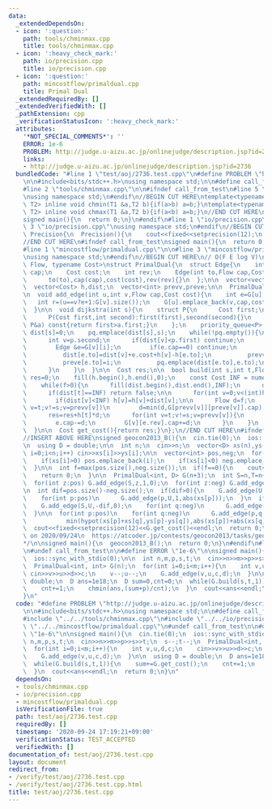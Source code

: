 ```yaml
---
data:
  _extendedDependsOn:
  - icon: ':question:'
    path: tools/chminmax.cpp
    title: tools/chminmax.cpp
  - icon: ':heavy_check_mark:'
    path: io/precision.cpp
    title: io/precision.cpp
  - icon: ':question:'
    path: mincostflow/primaldual.cpp
    title: Primal Dual
  _extendedRequiredBy: []
  _extendedVerifiedWith: []
  _pathExtension: cpp
  _verificationStatusIcon: ':heavy_check_mark:'
  attributes:
    '*NOT_SPECIAL_COMMENTS*': ''
    ERROR: 1e-6
    PROBLEM: http://judge.u-aizu.ac.jp/onlinejudge/description.jsp?id=2736
    links:
    - http://judge.u-aizu.ac.jp/onlinejudge/description.jsp?id=2736
  bundledCode: "#line 1 \"test/aoj/2736.test.cpp\"\n#define PROBLEM \"http://judge.u-aizu.ac.jp/onlinejudge/description.jsp?id=2736\"\
    \n\n#include<bits/stdc++.h>\nusing namespace std;\n\n#define call_from_test\n\
    #line 2 \"tools/chminmax.cpp\"\n\n#ifndef call_from_test\n#line 5 \"tools/chminmax.cpp\"\
    \nusing namespace std;\n#endif\n//BEGIN CUT HERE\ntemplate<typename T1,typename\
    \ T2> inline void chmin(T1 &a,T2 b){if(a>b) a=b;}\ntemplate<typename T1,typename\
    \ T2> inline void chmax(T1 &a,T2 b){if(a<b) a=b;}\n//END CUT HERE\n#ifndef call_from_test\n\
    signed main(){\n  return 0;\n}\n#endif\n#line 1 \"io/precision.cpp\"\n\n#line\
    \ 3 \"io/precision.cpp\"\nusing namespace std;\n#endif\n//BEGIN CUT HERE\nstruct\
    \ Precision{\n  Precision(){\n    cout<<fixed<<setprecision(12);\n  }\n}precision_beet;\n\
    //END CUT HERE\n#ifndef call_from_test\nsigned main(){\n  return 0;\n}\n#endif\n\
    #line 1 \"mincostflow/primaldual.cpp\"\n\n#line 3 \"mincostflow/primaldual.cpp\"\
    \nusing namespace std;\n#endif\n//BEGIN CUT HERE\n// O(F E log V)\ntemplate<typename\
    \ Flow, typename Cost>\nstruct PrimalDual{\n  struct Edge{\n    int to;\n    Flow\
    \ cap;\n    Cost cost;\n    int rev;\n    Edge(int to,Flow cap,Cost cost,int rev):\n\
    \      to(to),cap(cap),cost(cost),rev(rev){}\n  };\n\n  vector<vector<Edge>> G;\n\
    \  vector<Cost> h,dist;\n  vector<int> prevv,preve;\n\n  PrimalDual(int n):G(n),h(n),dist(n),prevv(n),preve(n){}\n\
    \n  void add_edge(int u,int v,Flow cap,Cost cost){\n    int e=G[u].size();\n \
    \   int r=(u==v?e+1:G[v].size());\n    G[u].emplace_back(v,cap,cost,r);\n    G[v].emplace_back(u,0,-cost,e);\n\
    \  }\n\n  void dijkstra(int s){\n    struct P{\n      Cost first;\n      int second;\n\
    \      P(Cost first,int second):first(first),second(second){}\n      bool operator<(const\
    \ P&a) const{return first>a.first;}\n    };\n    priority_queue<P> pq;\n\n   \
    \ dist[s]=0;\n    pq.emplace(dist[s],s);\n    while(!pq.empty()){\n      P p=pq.top();pq.pop();\n\
    \      int v=p.second;\n      if(dist[v]<p.first) continue;\n      for(int i=0;i<(int)G[v].size();i++){\n\
    \        Edge &e=G[v][i];\n        if(e.cap==0) continue;\n        if(dist[v]+e.cost+h[v]-h[e.to]<dist[e.to]){\n\
    \          dist[e.to]=dist[v]+e.cost+h[v]-h[e.to];\n          prevv[e.to]=v;\n\
    \          preve[e.to]=i;\n          pq.emplace(dist[e.to],e.to);\n        }\n\
    \      }\n    }\n  }\n\n  Cost res;\n\n  bool build(int s,int t,Flow f){\n   \
    \ res=0;\n    fill(h.begin(),h.end(),0);\n    const Cost INF = numeric_limits<Cost>::max();\n\
    \    while(f>0){\n      fill(dist.begin(),dist.end(),INF);\n      dijkstra(s);\n\
    \      if(dist[t]==INF) return false;\n\n      for(int v=0;v<(int)h.size();v++)\n\
    \        if(dist[v]<INF) h[v]=h[v]+dist[v];\n\n      Flow d=f;\n      for(int\
    \ v=t;v!=s;v=prevv[v])\n        d=min(d,G[prevv[v]][preve[v]].cap);\n\n      f-=d;\n\
    \      res=res+h[t]*d;\n      for(int v=t;v!=s;v=prevv[v]){\n        Edge &e=G[prevv[v]][preve[v]];\n\
    \        e.cap-=d;\n        G[v][e.rev].cap+=d;\n      }\n    }\n    return true;\n\
    \  }\n\n  Cost get_cost(){return res;}\n};\n//END CUT HERE\n#ifndef call_from_test\n\
    //INSERT ABOVE HERE\nsigned geocon2013_B(){\n  cin.tie(0);\n  ios::sync_with_stdio(0);\n\
    \n  using D = double;\n\n  int n;\n  cin>>n;\n  vector<D> xs(n),ys(n);\n  for(int\
    \ i=0;i<n;i++) cin>>xs[i]>>ys[i];\n\n  vector<int> pos,neg;\n  for(int i=0;i<n;i++){\n\
    \    if(xs[i]>0) pos.emplace_back(i);\n    if(xs[i]<0) neg.emplace_back(i);\n\
    \  }\n\n  int f=max(pos.size(),neg.size());\n  if(f==0){\n    cout<<0<<endl;\n\
    \    return 0;\n  }\n\n  PrimalDual<int, D> G(n+3);\n  int S=n,T=n+1,U=n+2;\n\
    \  for(int z:pos) G.add_edge(S,z,1,0);\n  for(int z:neg) G.add_edge(z,T,1,0);\n\
    \n  int dif=pos.size()-neg.size();\n  if(dif>0){\n    G.add_edge(U,T,dif,0);\n\
    \    for(int p:pos)\n      G.add_edge(p,U,1,abs(xs[p]));\n  }\n  if(dif<0){\n\
    \    G.add_edge(S,U,-dif,0);\n    for(int q:neg)\n      G.add_edge(U,q,1,abs(xs[q]));\n\
    \  }\n\n  for(int p:pos)\n    for(int q:neg)\n      G.add_edge(p,q,1,\n      \
    \           min(hypot(xs[p]+xs[q],ys[p]-ys[q]),abs(xs[p])+abs(xs[q])));\n\n  assert(G.build(S,T,f));\n\
    \  cout<<fixed<<setprecision(12)<<G.get_cost()<<endl;\n  return 0;\n}\n/*\n  verified\
    \ on 2020/09/24\n  https://atcoder.jp/contests/geocon2013/tasks/geocon2013_b\n\
    */\n\nsigned main(){\n  geocon2013_B();\n  return 0;\n}\n#endif\n#line 10 \"test/aoj/2736.test.cpp\"\
    \n#undef call_from_test\n\n#define ERROR \"1e-6\"\n\nsigned main(){\n  cin.tie(0);\n\
    \  ios::sync_with_stdio(0);\n\n  int n,m,p,s,t;\n  cin>>n>>m>>p>>s>>t;\n  s--;t--;\n\
    \  PrimalDual<int, int> G(n);\n  for(int i=0;i<m;i++){\n    int v,u,d,c;\n   \
    \ cin>>v>>u>>d>>c;\n    v--;u--;\n    G.add_edge(v,u,c,d);\n  }\n\n  using D =\
    \ double;\n  D ans=1e18;\n  D sum=0,cnt=0;\n  while(G.build(s,t,1)){\n    sum+=G.get_cost();\n\
    \    cnt+=1;\n    chmin(ans,(sum+p)/cnt);\n  }\n  cout<<ans<<endl;\n  return 0;\n\
    }\n"
  code: "#define PROBLEM \"http://judge.u-aizu.ac.jp/onlinejudge/description.jsp?id=2736\"\
    \n\n#include<bits/stdc++.h>\nusing namespace std;\n\n#define call_from_test\n\
    #include \"../../tools/chminmax.cpp\"\n#include \"../../io/precision.cpp\"\n#include\
    \ \"../../mincostflow/primaldual.cpp\"\n#undef call_from_test\n\n#define ERROR\
    \ \"1e-6\"\n\nsigned main(){\n  cin.tie(0);\n  ios::sync_with_stdio(0);\n\n  int\
    \ n,m,p,s,t;\n  cin>>n>>m>>p>>s>>t;\n  s--;t--;\n  PrimalDual<int, int> G(n);\n\
    \  for(int i=0;i<m;i++){\n    int v,u,d,c;\n    cin>>v>>u>>d>>c;\n    v--;u--;\n\
    \    G.add_edge(v,u,c,d);\n  }\n\n  using D = double;\n  D ans=1e18;\n  D sum=0,cnt=0;\n\
    \  while(G.build(s,t,1)){\n    sum+=G.get_cost();\n    cnt+=1;\n    chmin(ans,(sum+p)/cnt);\n\
    \  }\n  cout<<ans<<endl;\n  return 0;\n}\n"
  dependsOn:
  - tools/chminmax.cpp
  - io/precision.cpp
  - mincostflow/primaldual.cpp
  isVerificationFile: true
  path: test/aoj/2736.test.cpp
  requiredBy: []
  timestamp: '2020-09-24 17:19:21+09:00'
  verificationStatus: TEST_ACCEPTED
  verifiedWith: []
documentation_of: test/aoj/2736.test.cpp
layout: document
redirect_from:
- /verify/test/aoj/2736.test.cpp
- /verify/test/aoj/2736.test.cpp.html
title: test/aoj/2736.test.cpp
---
```

